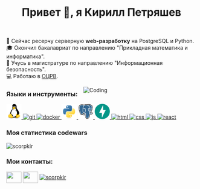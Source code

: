 <h1 align="center">Привет 👋, я Кирилл Петряшев</h1>

<p align="left"> <a href="https://twitter.com/" target="blank"><img src="https://img.shields.io/twitter/follow/?logo=twitter&style=for-the-badge" alt="" /></a> </p>

🌱 Сейчас ресерчу серверную **web-разработку** на PostgreSQL и Python.<br>
🎓 Окончил бакалавриат по направлению "Прикладная математика и информатика".<br>
📖 Учусь в магистратуре по направлению "Информационная безопасность".<br>
💻 Работаю в <a href="https://www.ocrv.ru/" target="_blank" rel="noreferrer">ОЦРВ</a>.<br>

<img align="right" alt="Coding" width="300" src="https://i.pinimg.com/originals/81/17/8b/81178b47a8598f0c81c4799f2cdd4057.gif">

<h3 align="left">Языки и инструменты:</h3>
<p align="left"> 
      <a href="https://www.linux.org/" target="_blank" rel="noreferrer"> 
            <img src="https://raw.githubusercontent.com/devicons/devicon/master/icons/linux/linux-original.svg" alt="linux" width="40" height="40"/> 
      </a> 
      <a href="https://git-scm.com/" target="_blank" rel="noreferrer"> 
            <img src="https://www.vectorlogo.zone/logos/git-scm/git-scm-icon.svg" alt="git" width="40" height="40"/> 
      </a>
      <a href="https://docs.docker.com/" target="_blank" rel="noreferrer"> 
            <img src="https://www.vectorlogo.zone/logos/docker/docker-icon.svg" alt="docker" width="40" height="40"/> 
      </a>
      <a href="https://www.python.org" target="_blank" rel="noreferrer"> 
            <img src="https://raw.githubusercontent.com/devicons/devicon/master/icons/python/python-original.svg" alt="python" width="40" height="40"/> 
      </a> 
      <a href="https://www.postgresql.org/" target="_blank" rel="noreferrer"> 
            <img src="https://github.com/devicons/devicon/blob/master/icons/postgresql/postgresql-original.svg" alt="postgresql" width="40" height="40"/> 
      </a>
      <a href="https://fastapi.tiangolo.com/" target="_blank" rel="noreferrer"> 
            <img src="https://raw.githubusercontent.com/devicons/devicon/55609aa5bd817ff167afce0d965585c92040787a/icons/fastapi/fastapi-original.svg" alt="fastapi" width="40" height="40"/> 
      </a> 
      <a href="https://developer.mozilla.org/en-US/docs/Web/HTML" target="_blank" rel="noreferrer"> 
            <img src="https://www.vectorlogo.zone/logos/w3_html5/w3_html5-icon.svg" alt="html" width="40" height="40"/> 
      </a> 
      <a href="https://developer.mozilla.org/en-US/docs/Web/CSS" target="_blank" rel="noreferrer"> 
            <img src="https://www.vectorlogo.zone/logos/w3_css/w3_css-icon.svg" alt="css" width="40" height="40"/> 
      </a> 
      <a href="https://developer.mozilla.org/en-US/docs/Web/JavaScript" target="_blank" rel="noreferrer"> 
            <img src="https://upload.vectorlogo.zone/logos/javascript/images/239ec8a4-163e-4792-83b6-3f6d96911757.svg" alt="js" width="40" height="40"/> 
      </a> 
      <a href="https://react.dev/" target="_blank" rel="noreferrer"> 
            <img src="https://www.vectorlogo.zone/logos/reactjs/reactjs-icon.svg" alt="react" width="40" height="40"/> 
      </a>
</p>

<h3>Моя статистика codewars</h3>
<p>&nbsp;<img align="left" src="https://www.codewars.com/users/ScorpKir/badges/large" alt="scorpkir" /></p>

<h3 align="left">Мои контакты:</h3>
<p align="left">
<a href="https://t.me/ScorpKir" target="blank"><img align="center" src="https://raw.githubusercontent.com/maurodesouza/profile-readme-generator/e49da3cfc5f88fce486acbaa230de6bcf8c9fda1/src/assets/icons/social/telegram/default.svg" height="30" width="40" /></a>
<a href="mailto:petryashev.k@gmail.com" target="blank"><img align="center" src="https://raw.githubusercontent.com/maurodesouza/profile-readme-generator/e49da3cfc5f88fce486acbaa230de6bcf8c9fda1/src/assets/icons/social/gmail/default.svg" height="30" width="40" /></a>
<a href="https://discordapp.com/users/scorpkir/" target="blank"><img align="center" src="https://raw.githubusercontent.com/maurodesouza/profile-readme-generator/e49da3cfc5f88fce486acbaa230de6bcf8c9fda1/src/assets/icons/social/discord/default.svg" alt="scorpkir" height="30" width="40" /></a>
</p>
